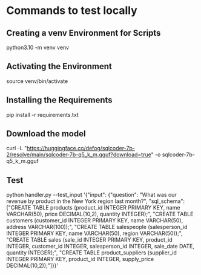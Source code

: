 # Commands to test locally
## Creating a venv Environment for Scripts
python3.10 -m venv venv

## Activating the Environment
source venv/bin/activate

## Installing the Requirements
pip install -r requirements.txt

## Download the model
curl -L "https://huggingface.co/defog/sqlcoder-7b-2/resolve/main/sqlcoder-7b-q5_k_m.gguf?download=true" -o sqlcoder-7b-q5_k_m.gguf

## Test
python handler.py --test_input '{"input": {"question": "What was our revenue by product in the New York region last month?", "sql_schema": ["CREATE TABLE products (product_id INTEGER PRIMARY KEY, name VARCHAR(50), price DECIMAL(10,2), quantity INTEGER);", "CREATE TABLE customers (customer_id INTEGER PRIMARY KEY, name VARCHAR(50), address VARCHAR(100));", "CREATE TABLE salespeople (salesperson_id INTEGER PRIMARY KEY, name VARCHAR(50), region VARCHAR(50));", "CREATE TABLE sales (sale_id INTEGER PRIMARY KEY, product_id INTEGER, customer_id INTEGER, salesperson_id INTEGER, sale_date DATE, quantity INTEGER);", "CREATE TABLE product_suppliers (supplier_id INTEGER PRIMARY KEY, product_id INTEGER, supply_price DECIMAL(10,2));"]}}'
